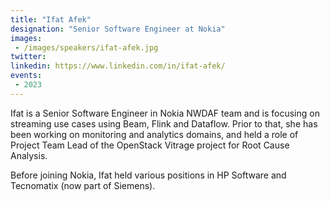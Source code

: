 ```yaml
---
title: "Ifat Afek"
designation: "Senior Software Engineer at Nokia"
images:
 - /images/speakers/ifat-afek.jpg
twitter: 
linkedin: https://www.linkedin.com/in/ifat-afek/
events:
 - 2023
---
```


Ifat is a Senior Software Engineer in Nokia NWDAF team and is focusing on streaming use cases using Beam, Flink and Dataflow. Prior to that, she has been working on monitoring and analytics domains, and held a role of Project Team Lead of the OpenStack Vitrage project for Root Cause Analysis. 
 
 Before joining Nokia, Ifat held various positions in HP Software and Tecnomatix (now part of Siemens).